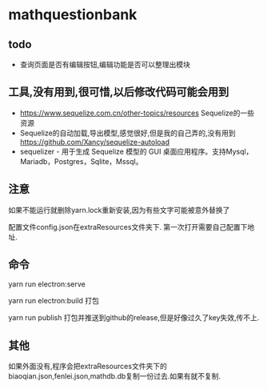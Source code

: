 # mathquestionbank

## todo
* 查询页面是否有编辑按钮,编辑功能是否可以整理出模块

## 工具,没有用到,很可惜,以后修改代码可能会用到
* https://www.sequelize.com.cn/other-topics/resources Sequelize的一些资源
* Sequelize的自动加载,导出模型,感觉很好,但是我的自己弄的,没有用到 https://github.com/Xancy/sequelize-autoload 
* sequelizer - 用于生成 Sequelize 模型的 GUI 桌面应用程序。支持Mysql，Mariadb，Postgres，Sqlite，Mssql。

## 注意
如果不能运行就删除yarn.lock重新安装,因为有些文字可能被意外替换了

配置文件config.json在extraResources文件夹下. 第一次打开需要自己配置下地址.

## 命令
yarn run electron:serve 

yarn run electron:build 打包

yarn run publish 打包并推送到github的release,但是好像过久了key失效,传不上.

## 其他
如果外面没有,程序会把extraResources文件夹下的biaoqian.json,fenlei.json,mathdb.db复制一份过去.如果有就不复制.

